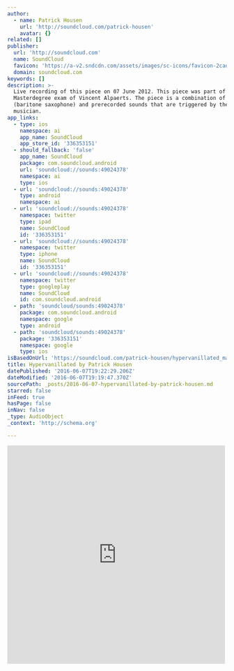 ```yaml
---
author:
  - name: Patrick Housen
    url: 'http://soundcloud.com/patrick-housen'
    avatar: {}
related: []
publisher:
  url: 'http://soundcloud.com'
  name: SoundCloud
  favicon: 'https://a-v2.sndcdn.com/assets/images/sc-icons/favicon-2cadd14b.ico'
  domain: soundcloud.com
keywords: []
description: >-
  Live recording of this piece on 07 June 2012. This piece was part of the
  Masterdegree exam of Vincent Alpaerts. The piece is a combination of live play
  (baritone saxophone) and prerecorded sounds that are triggered by the
  musician.
app_links:
  - type: ios
    namespace: ai
    app_name: SoundCloud
    app_store_id: '336353151'
  - should_fallback: 'false'
    app_name: SoundCloud
    package: com.soundcloud.android
    url: 'soundcloud://sounds:49024378'
    namespace: ai
    type: ios
  - url: 'soundcloud://sounds:49024378'
    type: android
    namespace: ai
  - url: 'soundcloud://sounds:49024378'
    namespace: twitter
    type: ipad
    name: SoundCloud
    id: '336353151'
  - url: 'soundcloud://sounds:49024378'
    namespace: twitter
    type: iphone
    name: SoundCloud
    id: '336353151'
  - url: 'soundcloud://sounds:49024378'
    namespace: twitter
    type: googleplay
    name: SoundCloud
    id: com.soundcloud.android
  - path: 'soundcloud/sounds:49024378'
    package: com.soundcloud.android
    namespace: google
    type: android
  - path: 'soundcloud/sounds:49024378'
    package: '336353151'
    namespace: google
    type: ios
isBasedOnUrl: 'https://soundcloud.com/patrick-housen/hypervanillated_masterproef'
title: Hypervanillated by Patrick Housen
datePublished: '2016-06-07T19:22:29.206Z'
dateModified: '2016-06-07T19:19:47.370Z'
sourcePath: _posts/2016-06-07-hypervanillated-by-patrick-housen.md
starred: false
inFeed: true
hasPage: false
inNav: false
_type: AudioObject
_context: 'http://schema.org'

---
```

<iframe src="https://cdn.embedly.com/widgets/media.html?src=https%3A%2F%2Fw.soundcloud.com%2Fplayer%2F%3Fvisual%3Dtrue%26url%3Dhttp%253A%252F%252Fapi.soundcloud.com%252Ftracks%252F49024378%26show_artwork%3Dtrue&amp;url=https%3A%2F%2Fsoundcloud.com%2Fpatrick-housen%2Fhypervanillated_masterproef&amp;image=http%3A%2F%2Fa1.sndcdn.com%2Fimages%2Ffb_placeholder.png%3F1465314307&amp;key=b7d04c9b404c499eba89ee7072e1c4f7&amp;type=text%2Fhtml&amp;schema=soundcloud" width="500" height="500" scrolling="no" frameborder="0" allowfullscreen="" style=""></iframe>